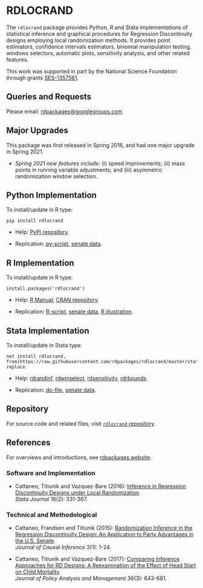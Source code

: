 # RDLOCRAND

The `rdlocrand` package provides Python, R and Stata implementations of statistical inference and graphical procedures for Regression Discontinuity designs employing local randomization methods. It provides point estimators, confidence intervals estimators, binomial manipulation testing, windows selectors, automatic plots, sensitivity analysis, and other related features.

This work was supported in part by the National Science Foundation through grants [SES-1357561](https://www.nsf.gov/awardsearch/showAward?AWD_ID=1357561).

## Queries and Requests

Please email: [rdpackages@googlegroups.com](mailto:rdpackages@googlegroups.com)

## Major Upgrades

This package was first released in Spring 2016, and had one major upgrade in Spring 2021.

- _Spring 2021 new features include_: (i) speed improvements; (ii) mass points in running variable adjustments; and (iii) asymmetric randomization window selection.

## Python Implementation

To install/update in R type:
```
pip install rdlocrand
```

- Help: [PyPI repository](https://pypi.org/project/rdlocrand/).

- Replication: [py-script](https://github.com/rdpackages/rdrobust/blob/master/Python/rdlocrand_illustration.py), [senate data](https://github.com/rdpackages/rdrobust/blob/master/Python/rdlocrand_senate.csv).

## R Implementation

To install/update in R type:
```
install.packages('rdlocrand')
```

- Help: [R Manual](https://cran.r-project.org/web/packages/rdlocrand/rdlocrand.pdf), [CRAN repository](https://cran.r-project.org/package=rdlocrand).

- Replication: [R-script](https://github.com/rdpackages/rdlocrand/blob/master/R/rdlocrand_illustration.R), [senate data](https://github.com/rdpackages/rdlocrand/blob/master/R/rdlocrand_senate.csv), [R illustration](https://github.com/rdpackages/rdlocrand/blob/master/R/rdlocrand_illustration.pdf).

## Stata Implementation

To install/update in Stata type:
```
net install rdlocrand, from(https://raw.githubusercontent.com/rdpackages/rdlocrand/master/stata) replace
```

- Help: [rdrandinf](https://github.com/rdpackages/rdlocrand/blob/master/stata/rdrandinf.pdf), [rdwinselect](https://github.com/rdpackages/rdlocrand/blob/master/stata/rdwinselect.pdf), [rdsensitivity](https://github.com/rdpackages/rdlocrand/blob/master/stata/rdsensitivity.pdf), [rdrbounds](https://github.com/rdpackages/rdlocrand/blob/master/stata/rdrbounds.pdf).

- Replication: [do-file](https://github.com/rdpackages/rdlocrand/blob/master/stata/rdlocrand_illustration.do), [senate data](https://github.com/rdpackages/rdlocrand/blob/master/stata/rdlocrand_senate.dta).

## Repository

For source code and related files, visit [`rdlocrand` repository](https://github.com/rdpackages/rdlocrand/).


## References

For overviews and introductions, see [rdpackages website](https://rdpackages.github.io).

### Software and Implementation

- Cattaneo, Titiunik and Vazquez-Bare (2016): [Inference in Regression Discontinuity Designs under Local Randomization](https://rdpackages.github.io/references/Cattaneo-Titiunik-VazquezBare_2016_Stata.pdf).<br>
_Stata Journal_ 16(2): 331-367.

### Technical and Methodological

- Cattaneo, Frandsen and Titiunik (2015): [Randomization Inference in the Regression Discontinuity Design: An Application to Party Advantages in the U.S. Senate](https://rdpackages.github.io/references/Cattaneo-Frandsen-Titiunik_2015_JCI.pdf).<br>
_Journal of Causal Inference_ 3(1): 1-24.

- Cattaneo, Titiunik and Vazquez-Bare (2017): [Comparing Inference Approaches for RD Designs: A Reexamination of the Effect of Head Start on Child Mortality](https://rdpackages.github.io/references/Cattaneo-Titiunik-VazquezBare_2017_JPAM.pdf).<br>
_Journal of Policy Analysis and Management_ 36(3): 643-681.

<br><br>



